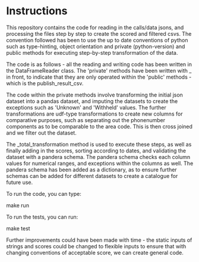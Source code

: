 # Instructions

This repository contains the code for reading in the calls/data jsons, and processing the files step by step to create the scored and filtered csvs. 
The convention followed has been to use the up to date conventions of python such as type-hinting,
object orientation and private (python-version) and public methods for executing step-by-step transformation of the data. 

The code is as follows - all the reading and writing code has been written in 
the DataFrameReader class. The 'private' methods have been written with _ in front, to indicate 
that they are only operated within the 'public' methods - which is the publish_result_csv.

The code within the private methods involve transforming the initial json dataset into a pandas dataset, and 
imputing the datasets to create the exceptions such as 'Unknown' and 'Withheld' values. The further transformations 
are udf-type transformations to create new columns for comparative purposes, such as separating out the phonenumber components 
as to be comparable to the area code. This is then cross joined and we filter out the dataset.

The _total_transformation method is used to execute these steps, as well as finally adding in the scores, sorting according to dates, 
and validating the dataset with a pandera schema. The pandera schema checks each column values for numerical ranges, and exceptions 
within the columns as well. The pandera schema has been added as a dictionary, as to ensure further schemas can be added for 
different datasets to create a catalogue for future use. 

To run the code, you can type:

make run 


To run the tests, you can run: 

make test


Further improvements could have been made with time - the static inputs of strings and scores could be changed to flexible inputs 
to ensure that with changing conventions of acceptable score, we can create general code.

